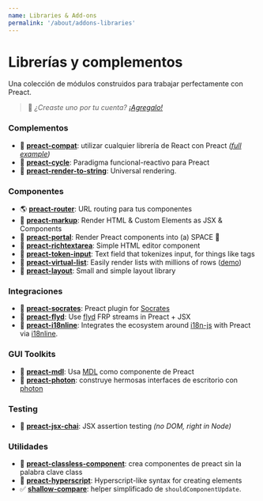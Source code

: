 ```yaml
---
name: Libraries & Add-ons
permalink: '/about/addons-libraries'
---
```


# Librerías y complementos

Una colección de módulos construidos para trabajar perfectamente con Preact.

> :information_desk_person: _¿Creaste uno por tu cuenta?
> [¡Agregalo!](https://github.com/preactjs/preact-www/blob/master/content/es/about/libraries-addons.md)_


### Complementos

- :raised_hands: [**preact-compat**](https://github.com/preactjs/preact-compat): utilizar cualquier librería de React con Preact *([full example](https://github.com/developit/preact-compat-example))*
- :repeat: [**preact-cycle**](https://github.com/developit/preact-cycle): Paradigma funcional-reactivo para Preact
- :page_facing_up: [**preact-render-to-string**](https://github.com/preactjs/preact-render-to-string): Universal rendering.


### Componentes

- :earth_americas: [**preact-router**](https://github.com/preactjs/preact-router): URL routing para tus componentes
- :bookmark_tabs: [**preact-markup**](https://github.com/developit/preact-markup): Render HTML & Custom Elements as JSX & Components
- :satellite: [**preact-portal**](https://github.com/developit/preact-portal): Render Preact components into (a) SPACE :milky_way:
- :pencil: [**preact-richtextarea**](https://github.com/developit/preact-richtextarea): Simple HTML editor component
- :bookmark: [**preact-token-input**](https://github.com/developit/preact-token-input): Text field that tokenizes input, for things like tags
- :card_index: [**preact-virtual-list**](https://github.com/developit/preact-virtual-list): Easily render lists with millions of rows ([demo](https://jsfiddle.net/developit/qqan9pdo/))
- :triangular_ruler: [**preact-layout**](https://download.github.io/preact-layout/): Small and simple layout library


### Integraciones

- :thought_balloon: [**preact-socrates**](https://github.com/matthewmueller/preact-socrates): Preact plugin for [Socrates](http://github.com/matthewmueller/socrates)
- :rowboat: [**preact-flyd**](https://github.com/xialvjun/preact-flyd): Use [flyd](https://github.com/paldepind/flyd) FRP streams in Preact + JSX
- :speech_balloon: [**preact-i18nline**](https://github.com/download/preact-i18nline): Integrates the ecosystem around [i18n-js](https://github.com/everydayhero/i18n-js) with Preact via [i18nline](https://github.com/download/i18nline).


### GUI Toolkits

- :white_square_button: [**preact-mdl**](https://github.com/developit/preact-mdl): Usa [MDL](https://getmdl.io) como componente de Preact
- :rocket: [**preact-photon**](https://github.com/developit/preact-photon): construye hermosas interfaces de escritorio con [photon](http://photonkit.com)


### Testing

- :microscope: [**preact-jsx-chai**](https://github.com/developit/preact-jsx-chai): JSX assertion testing _(no DOM, right in Node)_


### Utilidades

- :tophat: [**preact-classless-component**](https://github.com/ld0rman/preact-classless-component): crea componentes de preact sin la palabra clave class
- :hammer: [**preact-hyperscript**](https://github.com/queckezz/preact-hyperscript): Hyperscript-like syntax for creating elements
- :white_check_mark: [**shallow-compare**](https://github.com/tkh44/shallow-compare): helper simplificado de `shouldComponentUpdate`.
